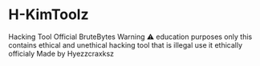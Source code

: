 # H-KimToolz
Hacking Tool Official BruteBytes
Warning ⚠️ 
education purposes only this contains ethical and unethical hacking tool that is illegal use it ethically officialy Made by Hyezzcraxksz
